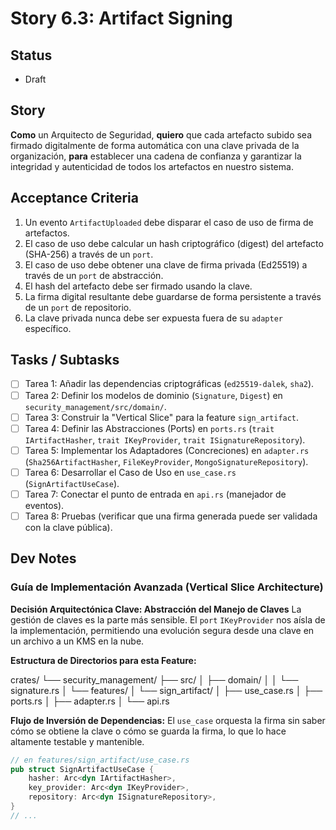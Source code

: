 # Story 6.3: Artifact Signing

## Status
- Draft

## Story
**Como** un Arquitecto de Seguridad,
**quiero** que cada artefacto subido sea firmado digitalmente de forma automática con una clave privada de la organización,
**para** establecer una cadena de confianza y garantizar la integridad y autenticidad de todos los artefactos en nuestro sistema.

## Acceptance Criteria
1.  Un evento `ArtifactUploaded` debe disparar el caso de uso de firma de artefactos.
2.  El caso de uso debe calcular un hash criptográfico (digest) del artefacto (SHA-256) a través de un `port`.
3.  El caso de uso debe obtener una clave de firma privada (Ed25519) a través de un `port` de abstracción.
4.  El hash del artefacto debe ser firmado usando la clave.
5.  La firma digital resultante debe guardarse de forma persistente a través de un `port` de repositorio.
6.  La clave privada nunca debe ser expuesta fuera de su `adapter` específico.

## Tasks / Subtasks
- [ ] Tarea 1: Añadir las dependencias criptográficas (`ed25519-dalek`, `sha2`).
- [ ] Tarea 2: Definir los modelos de dominio (`Signature`, `Digest`) en `security_management/src/domain/`.
- [ ] Tarea 3: Construir la "Vertical Slice" para la feature `sign_artifact`.
- [ ] Tarea 4: Definir las Abstracciones (Ports) en `ports.rs` (`trait IArtifactHasher`, `trait IKeyProvider`, `trait ISignatureRepository`).
- [ ] Tarea 5: Implementar los Adaptadores (Concreciones) en `adapter.rs` (`Sha256ArtifactHasher`, `FileKeyProvider`, `MongoSignatureRepository`).
- [ ] Tarea 6: Desarrollar el Caso de Uso en `use_case.rs` (`SignArtifactUseCase`).
- [ ] Tarea 7: Conectar el punto de entrada en `api.rs` (manejador de eventos).
- [ ] Tarea 8: Pruebas (verificar que una firma generada puede ser validada con la clave pública).

## Dev Notes
### Guía de Implementación Avanzada (Vertical Slice Architecture)
**Decisión Arquitectónica Clave: Abstracción del Manejo de Claves**
La gestión de claves es la parte más sensible. El `port` `IKeyProvider` nos aísla de la implementación, permitiendo una evolución segura desde una clave en un archivo a un KMS en la nube.

**Estructura de Directorios para esta Feature:**


crates/
└── security_management/
├── src/
│   ├── domain/
│   │   └── signature.rs
│   └── features/
│       └── sign_artifact/
│           ├── use_case.rs
│           ├── ports.rs
│           ├── adapter.rs
│           └── api.rs


**Flujo de Inversión de Dependencias:**
El `use_case` orquesta la firma sin saber cómo se obtiene la clave o cómo se guarda la firma, lo que lo hace altamente testable y mantenible.
```rust
// en features/sign_artifact/use_case.rs
pub struct SignArtifactUseCase {
    hasher: Arc<dyn IArtifactHasher>,
    key_provider: Arc<dyn IKeyProvider>,
    repository: Arc<dyn ISignatureRepository>,
}
// ...
```
